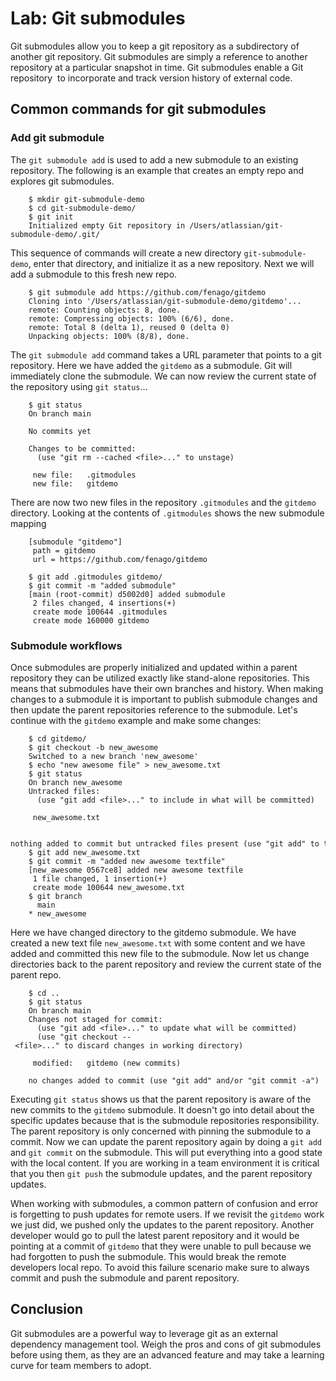 # Lab: Git submodules

Git submodules allow you to keep a git repository as a subdirectory of
another git repository. Git submodules are simply a reference to another
repository at a particular snapshot in time. Git submodules enable a Git
repository  to incorporate and track version history of external code.


Common commands for git submodules
----------------------------------

### Add git submodule

The `git submodule add` is used to add a new
submodule to an existing repository. The following is an example that
creates an empty repo and explores git submodules.

```
    $ mkdir git-submodule-demo
    $ cd git-submodule-demo/
    $ git init
    Initialized empty Git repository in /Users/atlassian/git-submodule-demo/.git/
```

This sequence of commands will create a new directory
`git-submodule-demo`, enter that directory,
and initialize it as a new repository. Next we will add a submodule to
this fresh new repo.

```
    $ git submodule add https://github.com/fenago/gitdemo
    Cloning into '/Users/atlassian/git-submodule-demo/gitdemo'...
    remote: Counting objects: 8, done.
    remote: Compressing objects: 100% (6/6), done.
    remote: Total 8 (delta 1), reused 0 (delta 0)
    Unpacking objects: 100% (8/8), done.
```

The `git submodule add` command takes a URL
parameter that points to a git repository. Here we have added the
`gitdemo` as a submodule. Git will
immediately clone the submodule. We can now review the current state of
the repository using `git status`\...

```
    $ git status
    On branch main

    No commits yet

    Changes to be committed:
      (use "git rm --cached <file>..." to unstage)

     new file:   .gitmodules
     new file:   gitdemo
```

There are now two new files in the repository `.gitmodules` and the `gitdemo`
directory. Looking at the contents of `.gitmodules` shows the new submodule mapping

```
    [submodule "gitdemo"]
     path = gitdemo
     url = https://github.com/fenago/gitdemo
```


```
    $ git add .gitmodules gitdemo/
    $ git commit -m "added submodule"
    [main (root-commit) d5002d0] added submodule
     2 files changed, 4 insertions(+)
     create mode 100644 .gitmodules
     create mode 160000 gitdemo
```

### Submodule workflows

Once submodules are properly initialized and updated within a parent
repository they can be utilized exactly like stand-alone repositories.
This means that submodules have their own branches and history. When
making changes to a submodule it is important to publish submodule
changes and then update the parent repositories reference to the
submodule. Let's continue with the `gitdemo` example and make some changes:

```
    $ cd gitdemo/
    $ git checkout -b new_awesome
    Switched to a new branch 'new_awesome'
    $ echo "new awesome file" > new_awesome.txt
    $ git status
    On branch new_awesome
    Untracked files:
      (use "git add <file>..." to include in what will be committed)

     new_awesome.txt

    nothing added to commit but untracked files present (use "git add" to track)
    $ git add new_awesome.txt
    $ git commit -m "added new awesome textfile"
    [new_awesome 0567ce8] added new awesome textfile
     1 file changed, 1 insertion(+)
     create mode 100644 new_awesome.txt
    $ git branch
      main
    * new_awesome
```

Here we have changed directory to the gitdemo submodule. We have
created a new text file `new_awesome.txt`
with some content and we have added and committed this new file to the
submodule. Now let us change directories back to the parent repository
and review the current state of the parent repo.

```
    $ cd ..
    $ git status
    On branch main
    Changes not staged for commit:
      (use "git add <file>..." to update what will be committed)
      (use "git checkout -- <file>..." to discard changes in working directory)

     modified:   gitdemo (new commits)

    no changes added to commit (use "git add" and/or "git commit -a")
```

Executing `git status` shows us that the
parent repository is aware of the new commits to the
`gitdemo` submodule. It doesn\'t go
into detail about the specific updates because that is the submodule
repositories responsibility. The parent repository is only concerned
with pinning the submodule to a commit. Now we can update the parent
repository again by doing a `git add` and
`git commit` on the submodule. This will put
everything into a good state with the local content. If you are working
in a team environment it is critical that you then `git push` the submodule updates, and the parent repository
updates.

When working with submodules, a common pattern of confusion and error is
forgetting to push updates for remote users. If we revisit the
`gitdemo` work we just did, we pushed
only the updates to the parent repository. Another developer would go to
pull the latest parent repository and it would be pointing at a commit
of `gitdemo` that they were unable to
pull because we had forgotten to push the submodule. This would break
the remote developers local repo. To avoid this failure scenario make
sure to always commit and push the submodule and parent repository.

Conclusion
----------

Git submodules are a powerful way to leverage git as an external
dependency management tool. Weigh the pros and cons of git submodules
before using them, as they are an advanced feature and may take a
learning curve for team members to adopt.
